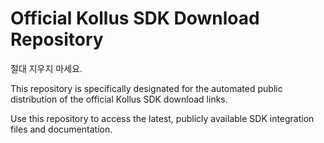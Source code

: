 # Official Kollus SDK Download Repository

절대 지우지 마세요.

This repository is specifically designated for the automated public distribution of the official Kollus SDK download links.

Use this repository to access the latest, publicly available SDK integration files and documentation.
